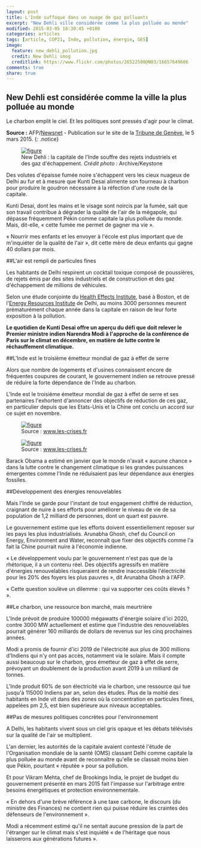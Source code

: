 ```yaml
---
layout: post
title: L'Inde suffoque dans un nuage de gaz polluants
excerpt: "New Dehli ville considérée comme la plus polluée au monde"
modified: 2015-03-05 18:30:45 +0100
categories: articles
tags: [article, COP21, Inde, pollution, énergie, GES]
image:
  feature: new_dehli_pollution.jpg
  credit: New Dehli smog 
  creditlink: https://www.flickr.com/photos/26522500@N03/16657649606 
comments: true
share: true
---
```

<h2>New Dehli est considérée comme la ville la plus polluée au monde</h2>

Le charbon emplit le ciel. Et les politiques sont pressés d'agir pour le climat.

**Source :** AFP/[Newsnet](http://www.newsnet.ch/fr/ "Lien externe") - Publication sur le site de la [Tribune de Genève](http://www.tdg.ch/monde/asie-oceanie/inde-suffoque-nuage-gaz-polluants/story/12045063 "Lien externe"), le 5 mars 2015.
{: .notice}

<figure>
	<a href="http://www.notretribunet.fr/MonBlogGitHub/images/jpg/new_dehli_ville_la_plus_polluee_du_monde.jpg"><img src="http://bit.ly/1CpR4mS" alt="figure" /></a>
	<figcaption>New Dehli : la capitale de l'Inde souffre des rejets industriels et des gaz d'échappement. <i>Crédit photo :</i> Archive/Keystone</figcaption>
</figure>

Des volutes d'épaisse fumée noire s'échappent vers les cieux nuageux de Delhi au fur et à mesure que Kunti Desai alimente son fourneau à charbon pour produire le goudron nécessaire à la réfection d'une route de la capitale.

Kunti Desai, dont les mains et le visage sont noircis par la fumée, sait que son travail contribue à dégrader la qualité de l'air de la mégapole, qui dépasse fréquemment Pékin comme capitale la plus polluée du monde. Mais, dit-elle, « cette fumée me permet de gagner ma vie ».

« Nourrir mes enfants et les envoyer à l'école est plus important que de m'inquiéter de la qualité de l'air », dit cette mère de deux enfants qui gagne 40 dollars par mois.

##L'air est rempli de particules fines

Les habitants de Delhi respirent un cocktail toxique composé de poussières, de rejets émis par des sites industriels et de construction et des gaz d'échappement de millions de véhicules.

Selon une étude conjointe du [Health Effects Institute](http://www.healtheffects.org/ "Lien externe"), basé à Boston, et de l'[Energy Resources Institute](http://www.teriin.org/ "Lien externe") de Delhi, au moins 3000 personnes meurent prématurément chaque année dans la capitale en raison de leur forte exposition à la pollution.

**Le quotidien de Kunti Desai offre un aperçu du défi que doit relever le Premier ministre indien Narendra Modi à l'approche de la conférence de Paris sur le climat en décembre, en matière de lutte contre le réchauffement climatique.**

##L'Inde est le troisième émetteur mondial de gaz à effet de serre

Alors que nombre de logements et d'usines connaissent encore de fréquentes coupures de courant, le gouvernement indien se retrouve pressé de réduire la forte dépendance de l'Inde au charbon.

L'Inde est le troisième émetteur mondial de gaz à effet de serre et ses partenaires l'exhortent d'annoncer des objectifs de réduction de ces gaz, en particulier depuis que les Etats-Unis et la Chine ont conclu un accord sur ce sujet en novembre.

<figure>
	<a href="http://www.notretribunet.fr/MonBlogGitHub/images/jpg/emissions_mondiales_co2_par_pays.jpg"><img src="http://bit.ly/1C3OkvO" alt="figure" /></a>
	<figcaption>Source : <a href="http://www.les-crises.fr/climat-3-pays-emetteurs/" title="lien externe">www.les-crises.fr</a></figcaption>
</figure>

<figure>
	<a href="http://www.notretribunet.fr/MonBlogGitHub/images/jpg/plus_gros_pays_emetteurs_co2.jpg"><img src="http://bit.ly/1CpR0DH" alt="figure" /></a>
	<figcaption>Source : <a href="http://www.les-crises.fr/climat-3-pays-emetteurs/" title="lien externe">www.les-crises.fr</a></figcaption>
</figure>

Barack Obama a estimé en janvier que le monde n'avait « aucune chance » dans la lutte contre le changement climatique si les grandes puissances émergentes comme l'Inde ne réduisaient pas leur dépendance aux énergies fossiles.

##Développement des énergies renouvelables

Mais l'Inde se garde pour l'instant de tout engagement chiffré de réduction, craignant de nuire à ses efforts pour améliorer le niveau de vie de sa population de 1,2 milliard de personnes, dont un quart est pauvre.

Le gouvernement estime que les efforts doivent essentiellement reposer sur les pays les plus industrialisés. Arunabha Ghosh, chef du Council on Energy, Environment and Water, reconnaît que fixer des objectifs comme l'a fait la Chine pourrait nuire à l'économie indienne.

« Le développement voulu par le gouvernement n'est pas que de la rhétorique, il a un contenu réel. Des objectifs agressifs en matière d'énergies renouvelables risqueraient de rendre inaccessible l'électricité pour les 20% des foyers les plus pauvres », dit Arunabha Ghosh à l'AFP.

« Cette question soulève un dilemme : qui va supporter ces coûts élevés ? ».

##Le charbon, une ressource bon marché, mais meurtrière

L'Inde prévoit de produire 100000 mégawatts d'énergie solaire d'ici 2020, contre 3000 MW actuellement et estime que l'industrie des renouvelables pourrait générer 160 milliards de dollars de revenus sur les cinq prochaines années.

Modi a promis de fournir d'ici 2019 de l'électricité aux plus de 300 millions d'Indiens qui n'y ont pas accès, notamment via le solaire. Mais il compte aussi beaucoup sur le charbon, gros émetteur de gaz à effet de serre, prévoyant un doublement de la production avant 2019 à un milliard de tonnes.

L'Inde produit 60% de son électricité via le charbon, une ressource qui tue jusqu'à 115000 Indiens par an, selon des études. Plus de la moitié des habitants en Inde vit dans des zones où la concentration en particules fines, appelées pm 2,5, est bien supérieure aux niveaux acceptables.

##Pas de mesures politiques concrètes pour l'environnement

A Delhi, les habitants vivent sous un ciel gris opaque et les débats télévisés sur la qualité de l'air se multiplient.

L'an dernier, les autorités de la capitale avaient contesté l'étude de l'Organisation mondiale de la santé (OMS) classant Delhi comme capitale la plus polluée au monde avant de reconnaître qu'elle se classait moins bien que Pékin, pourtant « réputée » pour sa pollution.

Et pour Vikram Mehta, chef de Brookings India, le projet de budget du gouvernement présenté en mars 2015 fait l'impasse sur l'arbitrage entre besoins énergétiques et protection environnementale.

« En dehors d'une brève référence à une taxe carbone, le discours (du ministre des Finances) ne contient rien qui puisse réduire les craintes des défenseurs de l'environnement ».

Modi a récemment estimé qu'il ne sentait aucune pression de la part de l'étranger sur le climat mais s'est inquiété « de l'héritage que nous laisserons aux générations futures ».